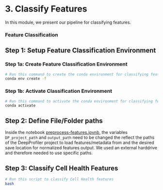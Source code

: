 # 3. Classify Features

In this module, we present our pipeline for classifying features.

### Feature Classification



## Step 1: Setup Feature Classification Environment

### Step 1a: Create Feature Classification Environment

```sh
# Run this command to create the conda environment for classifying features
conda env create -f 
```

### Step 1b: Activate Classification Environment

```sh
# Run this command to activate the conda environment for classifying features
conda activate 
```

## Step 2: Define File/Folder paths

Inside the notebook [preprocess-features.ipynb](preprocess-features.ipynb), the variables `DP_project_path` and `output_path` need to be changed the reflect the paths of the DeepProfiler project to load features/metadata from and the desired save location for normalized features output.
We used an external harddrive and therefore needed to use specific paths.

## Step 3: Classify Cell Health Features

```bash
# Run this script to classify Cell Health features
bash 
```
